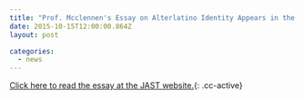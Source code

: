 ```yaml
---
title: "Prof. Mcclennen's Essay on Alterlatino Identity Appears in the Journal of American Studies of Turkey"
date: 2015-10-15T12:00:00.864Z
layout: post

categories: 
  - news
---
```


[Click here to read the essay at the JAST website.](https://www.asat-jast.org./images/JAST-ISSUES/JAST-42/03_mccellen.pdf){: .cc-active}